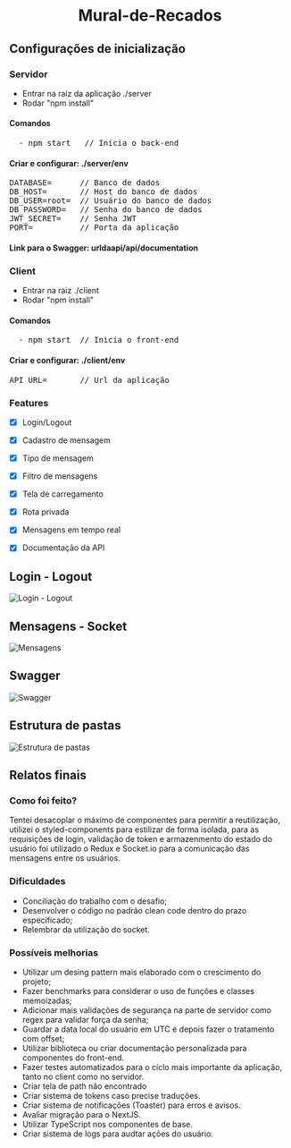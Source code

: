 <h1 align="center"'> 
	Mural-de-Recados
</h1>
                   
<h2>Configurações de inicialização</h2>

<h3>Servidor</h3>
                   
 - Entrar na raiz da aplicação ./server
 - Rodar "npm install" 

#### Comandos

<pre>
  - npm start   // Inicia o back-end
</pre>
                  

<h4>Criar e configurar: ./server/env</h4>

<pre>
DATABASE=      // Banco de dados 
DB_HOST=       // Host do banco de dados
DB_USER=root=  // Usuário do banco de dados
DB_PASSWORD=   // Senha do banco de dados
JWT_SECRET=    // Senha JWT
PORT=          // Porta da aplicação
</pre>
                   
<h4> Link para o Swagger: urldaapi/api/documentation </h4>

                   
<h3>Client</h3>
                   
 - Entrar na raiz ./client
 - Rodar "npm install" 

#### Comandos

<pre>
  - npm start  // Inicia o front-end
</pre>

<h4>Criar e configurar: ./client/env</h4>

<pre>
API_URL=       // Url da aplicação
</pre>

### Features

- [x] Login/Logout
- [x] Cadastro de mensagem
- [x] Tipo de mensagem
- [x] Filtro de mensagens
- [x] Tela de carregamento
- [x] Rota privada
- [x] Mensagens em tempo real
- [x] Documentação da API


<h2>Login - Logout</h2>

![Login - Logout](https://user-images.githubusercontent.com/44207509/131040518-c2c45dd7-a75c-47e4-830d-c59dd0763ffc.gif)
                   
<h2>Mensagens - Socket</h2>

![Mensagens](https://user-images.githubusercontent.com/44207509/131043997-6ccae28d-5c5b-4e1d-9ae8-ae9ffadaeabf.gif)

<h2>Swagger</h2>
                   
![Swagger](https://user-images.githubusercontent.com/44207509/131054004-9409e53a-6058-4626-9765-03508cbd0e0e.gif)
    
                   
<h2>Estrutura de pastas</h2>
                   
![Estrutura de pastas](https://user-images.githubusercontent.com/44207509/131055204-26449d53-fbd5-47ac-9b3e-33d61092eeee.png)
                   
<h2>Relatos finais</h2>

### Como foi feito?
  
Tentei desacoplar o máximo de componentes para permitir a reutilização, utilizei o styled-components 
para estilizar de forma isolada, para as requisições de login, validação de token e armazenmento do 
estado do usuário foi utilizado o Redux e Socket.io para a comunicação das mensagens entre os usuários.

                   
### Dificuldades

 - Conciliação do trabalho com o desafio;
 - Desenvolver o código no padrão clean code dentro do prazo especificado;
 - Relembrar da utilização do socket.

### Possíveis melhorias
 
 - Utilizar um desing pattern mais elaborado com o crescimento do projeto;
 - Fazer benchmarks para considerar o uso de funções e classes memoizadas;
 - Adicionar mais validações de segurança na parte de servidor como regex para validar força da senha;
 - Guardar a data local do usuário em UTC e depois fazer o tratamento com offset;
 - Utilizar biblioteca ou criar documentação personalizada para componentes do front-end.
 - Fazer testes automatizados para o cíclo mais importante da aplicação, tanto no client como no servidor.
 - Criar tela de path não encontrado
 - Criar sistema de tokens caso precise traduções.
 - Criar sistema de notificações (Toaster) para erros e avisos.
 - Avaliar migração para o NextJS.
 - Utilizar TypeScript nos componentes de base.
 - Criar sistema de logs para audtar ações do usuário.

